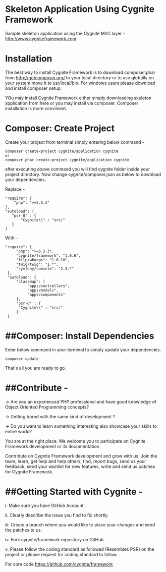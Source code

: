 Skeleton Application Using Cygnite Framework
============================================

Sample skeleton application using the Cygnite MVC layer - http://www.cygniteframework.com


Installation
=============
The best way to install Cygnite Framework is to download composer.phar from http://getcomposer.org/ to your local directory or to use globally on your system move it to usr/local/bin. For windows users please download and install composer setup. 

YOu may install Cygnite Framework either simply downloading skeleton application from here or you may install via composer. Composer installation is more convinient.


Composer: Create Project
============================
Create your project from terminal simply entering below command -

    composer create-project cygnite/application cygnite
    or
    composer.phar create-project cygnite/application cygnite
   
after executing above command you will find cygnite folder inside your project directory. Now change cygnite/composer.json as below to download your dependencies. 

Replace -
                  
    "require": {
        "php": ">=5.3.3"
    },
    "autoload": {
       "psr-0" : {
           "Cygnite\\" : "src/"
       }
    }
    
With - 
           
    "require": {
         "php": ">=5.3.3",
         "cygnite/framework": "1.0.6",
         "filp/whoops": "1.0.10",
         "twig/twig": "1.*",
         "symfony/console": "2.3.*"
     },
     "autoload": {
         "classmap": [
              "apps/controllers",
              "apps/models",
              "apps/components"	
         ],
         "psr-0" : {
          "Cygnite\\" : "src/"
         }
     }

##Composer: Install Dependencies
===============================

Enter below command in your terminal to simply update your dependencies.

    composer update

That's all you are ready to go.

##Contribute -
=============

-> Are you an experienced PHP professional and have good knowledge of Object Oriented Programming concepts?

-> Getting bored with the same kind of development ?

-> Do you want to learn something interesting also showcase your skills to entire world?

You are at the right place. We welcome you to participate on Cygnite Framework development or its documentation.

Contribute on Cygnite Framework development and grow with us. Join the team, learn, get help and help others, find, report bugs, send us your feedback, send your wishlist for new features, write and send us patches for Cygnite Framework.


##Getting Started with Cygnite -
===============================
i.  Make sure you have GitHub Account.

ii. Clearly describe the issue you find to fix shortly.

iii. Create a branch where you would like to place your changes and send the patches to us.

iv.  Fork cygnite/framework repository on GitHub.

v. Please follow the coding standard as followed (Resembles PSR) on the project or please request for coding standard to follow.

For core code https://github.com/cygnite/framework

